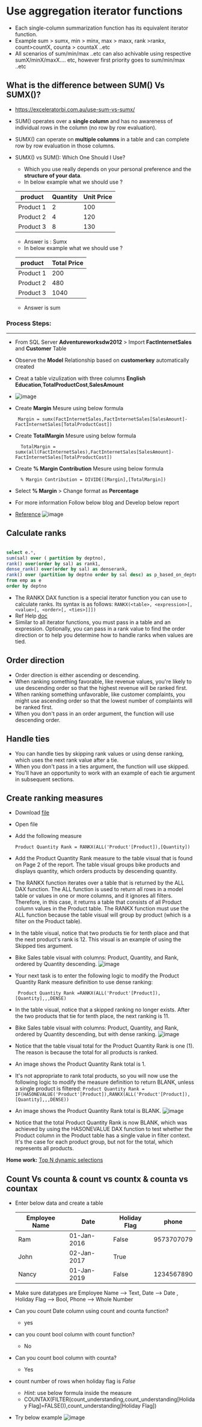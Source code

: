 # Use aggregation iterator functions

- Each single-column summarization function has its equivalent iterator function.
- Example sum > sumx, min > minx, max > maxx, rank >rankx, count>countX, counta > countaX ..etc
- All scenarios of sum/min/max ..etc can also achivable using respective sumX/minX/maxX.... etc, however first priority goes to sum/min/max ..etc



## What is the difference between SUM() Vs SUMX()?
   - https://exceleratorbi.com.au/use-sum-vs-sumx/   
   - SUM() operates over a **single column** and has no awareness of individual rows in the column (no row by row evaluation).
   - SUMX() can operate on **multiple columns** in a table and can complete row by row evaluation in those columns.
   - SUMX() vs SUM(): Which One Should I Use?
      - Which you use really depends on your personal preference and the **structure of your data**.
      - In below example what we should use ?
      
      | product  | Quantity | Unit Price |        
      | ------------- | ------------- | -------- |        
      | Product 1 |	2	| 100 |        
      | Product 2 |	4	| 120 |        
      | Product 3 |	8 |	130 |
      
      - Answer is : Sumx
      - In below example what we should use ?
      
      
      | product  | Total Price |        
      | ------------- | -------- |        
      | Product 1 |	200 |        
      | Product 2 |	480 |        
      | Product 3 |	1040|
      
      
      - Answer is sum

   ### Process Steps:
   ----
   -  From SQL Server **Adventureworksdw2012** > Import **FactInternetSales** and **Customer** Table
   -  Observe the **Model** Relationship based on **customerkey** automatically created
   -  Creat a table vizulization with three columns **English Education**,**TotalProductCost**,**SalesAmount**
   -  ![image](https://user-images.githubusercontent.com/20516321/168948738-e6c7985b-f620-4e4d-aeba-bf0529b7ea61.png)

   -  Create **Margin** Mesure using below formula
   
           Margin = sumx(FactInternetSales,FactInternetSales[SalesAmount]-FactInternetSales[TotalProductCost])
   -  Create **TotalMargin** Mesure using below formula
   
            TotalMargin = sumx(all(FactInternetSales),FactInternetSales[SalesAmount]-FactInternetSales[TotalProductCost])
   -  Create **% Margin Contribution** Mesure using below formula
   
            % Margin Contribution = DIVIDE([Margin],[TotalMargin])
   -  Select **% Margin** > Change format as **Percentage**
   -  For more information Follow below blog and Develop below report
   - [Reference](https://radacad.com/sum-vs-sumx-what-is-the-difference-of-the-two-dax-functions-in-power-bi)
      ![image](https://user-images.githubusercontent.com/20516321/117744290-065a1380-b226-11eb-971f-87b9c80729a0.png)

## Calculate ranks

```sql

select e.*,
sum(sal) over ( partition by deptno),
rank() over(order by sal) as rank1,
dense_rank() over(order by sal) as denserank,
rank() over (partition by deptno order by sal desc) as p_based_on_deptno_rank
from emp as e
order by deptno
```

- The RANKX DAX function is a special iterator function you can use to calculate ranks. Its syntax is as follows:
```RANKX(<table>, <expression>[, <value>[, <order>[, <ties>]]])```
- Ref Help [doc](https://docs.microsoft.com/en-us/dax/rankx-function-dax)
- Similar to all iterator functions, you must pass in a table and an expression. Optionally, you can pass in a rank value to find the order direction or to help you determine how to handle ranks when values are tied.

## Order direction
- Order direction is either ascending or descending.
- When ranking something favorable, like revenue values, you're likely to use descending order so that the highest revenue will be ranked first. 
- When ranking something unfavorable, like customer complaints, you might use ascending order so that the lowest number of complaints will be ranked first. 
- When you don't pass in an order argument, the function will use descending order.

## Handle ties
- You can handle ties by skipping rank values or using dense ranking, which uses the next rank value after a tie. 
- When you don't pass in a ties argument, the function will use skipped. 
- You'll have an opportunity to work with an example of each tie argument in subsequent sections.

## Create ranking measures
- Download [file](https://github.com/rritec/powerbi/raw/master/Labdata/Adventure%20Works%20DW%202020%20M05.pbix)
- Open file 
- Add the following measure 

  ```Product Quantity Rank = RANKX(ALL('Product'[Product]),[Quantity])```

- Add the Product Quantity Rank measure to the table visual that is found on Page 2 of the report. The table visual groups bike products and displays quantity, which orders products by descending quantity.
- The RANKX function iterates over a table that is returned by the ALL DAX function. The ALL function is used to return all rows in a model table or values in one or more columns, and it ignores all filters. Therefore, in this case, it returns a table that consists of all Product column values in the Product table. The RANKX function must use the ALL function because the table visual will group by product (which is a filter on the Product table).
- In the table visual, notice that two products tie for tenth place and that the next product's rank is 12. This visual is an example of using the Skipped ties argument.
- Bike Sales table visual with columns: Product, Quantity, and Rank, ordered by Quantity descending.
![image](https://user-images.githubusercontent.com/20516321/110742032-a7931080-825b-11eb-9bd3-40a885fb958e.png)

- Your next task is to enter the following logic to modify the Product Quantity Rank measure definition to use dense ranking:

  ``` Product Quantity Rank =RANKX(ALL('Product'[Product]),[Quantity],,,DENSE)```

- In the table visual, notice that a skipped ranking no longer exists. After the two products that tie for tenth place, the next ranking is 11.
- Bike Sales table visual with columns: Product, Quantity, and Rank, ordered by Quantity descending, but with dense ranking.
    ![image](https://user-images.githubusercontent.com/20516321/110742454-67805d80-825c-11eb-82e1-752da4ebc908.png)

- Notice that the table visual total for the Product Quantity Rank is one (1). The reason is because the total for all products is ranked.
- An image shows the Product Quantity Rank total is 1.
- It's not appropriate to rank total products, so you will now use the following logic to modify the measure definition to return BLANK, unless a single product is filtered:
  ```Product Quantity Rank = IF(HASONEVALUE('Product'[Product]),RANKX(ALL('Product'[Product]),[Quantity],,,DENSE))```
- An image shows the Product Quantity Rank total is BLANK.
  ![image](https://user-images.githubusercontent.com/20516321/110742868-20df3300-825d-11eb-888b-5f11d71d8857.png)

- Notice that the total Product Quantity Rank is now BLANK, which was achieved by using the HASONEVALUE DAX function to test whether the Product column in the Product table has a single value in filter context. It's the case for each product group, but not for the total, which represents all products.

**Home work:** [Top N dynamic selections](https://github.com/rritec/powerbi/blob/566b75a3a5850984fc9a9d9549104ce3dd70befe/Notebooks/Interview%20Questions/Top%20N%20Dynmic%20Selecton%20using%20what%20if%20parameter.md)

## Count Vs counta & count vs countx & counta vs countax
  - Enter below data and create a table

      | Employee Name | Date  | Holiday Flag | phone |        
      | ------------- | ------------- | ------------- | -------- |        
      | Ram | 01-Jan-2016 |	False	| 9573707079 |        
      | John | 02-Jan-2017 |	True	|  |        
      | Nancy | 01-Jan-2019 |	False |	1234567890 |

  - Make sure datatypes are Employee Name --> Text, Date --> Date , Holiday Flag --> Bool, Phone --> Whole Number
  - Can you count Date column using count and counta function?
      - yes
  - can you count bool column with count function?
      - No
  - Can you count bool column with counta?
      - Yes

  - count number of rows when holiday flag is *False*
      - *Hint*: use below formula inside the measure 
      - COUNTAX(FILTER(count_understanding,count_understanding[Holiday Flag]=FALSE()),count_understanding[Holiday Flag])
- Try below example
![image](https://github.com/rritec/powerbi/assets/20516321/46b43888-40e8-4396-bf30-dfe9e49fc504)




